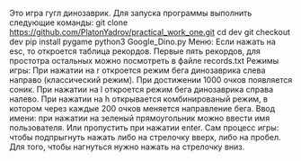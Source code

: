 Это игра гугл динозаврик.
Для запуска программы выполнить следующие команды:
git clone https://github.com/PlatonYadrov/practical_work_one.git
cd dev
git checkout dev
pip install pygame
python3 Google_Dino.py
Меню:
Если нажать на esc, то откроется таблица рекордов. Первые пять рекордов, для простотра остальных можно посмотреть в файле records.txt
Режимы игры:
При нажатии на r откроется режим бега динозаврика слева направо (классический режим). При достижении 1000 очков появляется соник.
При нажатии на l откроется режим бега динозаврика справа налево.
При нажатии на h открывается комбинированый режим, в котором через каждые 200 очков меняется направление бега.
Ввод имени: при нажатии на зеленый прямоугольник можно ввести имя пользователя. Или пропустить при нажатии enter.
Сам процесс игры: чтобы подпрыгнуть нажать либо на стрелочку вверх, либо на пробел. Для того, чтобы нагнуться нужно нажать на стрелочку вниз.
